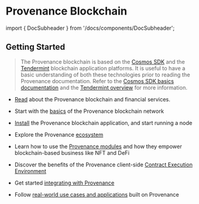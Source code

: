 # Provenance Blockchain

import { DocSubheader } from '/docs/components/DocSubheader';

<DocSubheader text="Provenance Blockchain is a distributed, proof-of-stake blockchain designed for financial service industries."
/>

## Getting Started

> The Provenance blockchain is based on the [Cosmos SDK](https://docs.cosmos.network/main/) and the [Tendermint](https://docs.tendermint.com/master/) blockchain application platforms. It is useful to have a basic understanding of both these technologies prior to reading the Provenance documentation. Refer to the [Cosmos SDK basics documentation](https://docs.cosmos.network/main/intro/overview.html) and the [Tendermint overview](https://docs.tendermint.com/master/introduction/what-is-tendermint.html#) for more information.

- [Read](/docs/pb/blockchain/introduction/) about the Provenance blockchain and financial services.

- Start with the [basics](/docs/category/basics) of the Provenance blockchain network

- [Install](/docs/pb/blockchain/running-a-node/) the Provenance blockchain application, and start running a node

- Explore the Provenance [ecosystem](/docs/pb/ecosystem/community/)

- Learn how to use the [Provenance modules](/docs/pb/modules/) and how they empower blockchain-based business like NFT and DeFi

- Discover the benefits of the Provenance client-side [Contract Execution Environment](/docs/pb/p8e/overview/)

- Get started [integrating with Provenance](/docs/pb/integrating/integrating-with-p8e/)

- Follow [real-world use cases and applications](/docs/discover/dapps) built on Provenance
